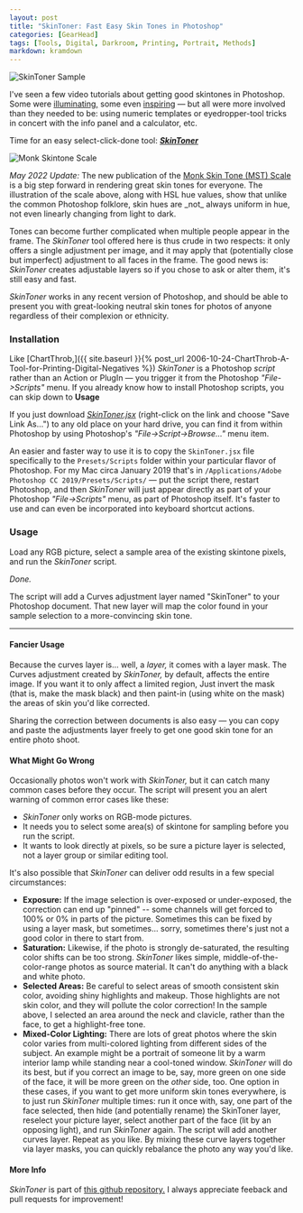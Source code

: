 ```yaml
---
layout: post
title: "SkinToner: Fast Easy Skin Tones in Photoshop"
categories: [GearHead]
tags: [Tools, Digital, Darkroom, Printing, Portrait, Methods]
markdown: kramdown
---
```


<img alt="SkinToner Sample" src="https://www.botzilla.com/img/pix2019/skinTonerBJRK7403ocs.jpg" class="align-center"  />

I've seen a few video tutorials about getting good skintones in Photoshop. Some were [illuminating,](https://youtu.be/Wvr8LCSuFjE) some even [inspiring](https://youtu.be/yMjb7sMiAsg) &mdash; but all were more involved than they needed to be: using numeric templates or eyedropper-tool tricks in concert with the info panel and a calculator, etc.

Time for an easy select-click-done tool: <a href="https://www.botzilla.com/blog/archives/SkinToner.jsx"><strong><em>SkinToner</em></strong></a>

<div class="notice">
<p><img alt="Monk Skintone Scale" src="https://www.botzilla.com/pix2022/monk-hsl.jpg" class="align-center"  /></p>
<p><i>May 2022 Update:</i> The new publication of the <a href="https://skintone.google/get-started">Monk Skin Tone (MST) Scale</a> is a big step forward in rendering great skin tones for everyone. The illustration of the scale above, along with HSL hue values, show that unlike the common Photoshop folklore, skin hues are _not_ always uniform in hue, not even linearly changing from light to dark.</p><p>Tones can become further complicated when multiple people appear in the frame. The <em>SkinToner</em> tool offered here is thus crude in two respects: it only offers a single adjustment per image, and it may apply that (potentially close but imperfect) adjustment to all faces in the frame. The good news is: <em>SkinToner</em> creates adjustable layers so if you chose to ask or alter them, it's still easy and fast.</p></div>

<!--more-->

<em>SkinToner</em> works in any recent version of Photoshop, and should be able to present you with great-looking neutral skin tones for photos of anyone regardless of their complexion or ethnicity.

### Installation

Like [ChartThrob,]({{ site.baseurl }}{% post_url 2006-10-24-ChartThrob-A-Tool-for-Printing-Digital-Negatives %}) *SkinToner* is a Photoshop _script_ rather than an Action or PlugIn &mdash; you trigger it from the Photoshop _"File->Scripts"_ menu. If you already know how to install Photoshop scripts, you can skip down to **Usage**

If you just download <a href="https://www.botzilla.com/blog/archives/SkinToner.jsx">_SkinToner.jsx_</a> (right-click on the link and choose "Save Link As...") to any old place on your hard drive, you can find it from within Photoshop by using Photoshop's _"File->Script->Browse..."_ menu item.

An easier and faster way to use it is to copy the `SkinToner.jsx` file specifically to the `Presets/Scripts` folder within your particular flavor of Photoshop. For my Mac circa January 2019 that's in `/Applications/Adobe Photoshop CC 2019/Presets/Scripts/` &mdash;  put the script there, restart Photoshop, and then _SkinToner_ will just appear directly as part of your Photoshop _"File->Scripts"_ menu, as part of Photoshop itself. It's faster to use and can even be incorporated into keyboard shortcut actions.

### Usage

Load any RGB picture, select a sample area of the existing skintone pixels, and run the _SkinToner_ script.

_Done._

The script will add a Curves adjustment layer named "SkinToner" to your Photoshop document. That new layer will map the color found in your sample selection to a more-convincing skin tone.

----

#### Fancier Usage

Because the curves layer is... well, a _layer,_ it comes with a layer mask. The Curves adjustment created by _SkinToner,_ by default, affects the entire image. If you want it to only affect a limited region, Just invert the mask (that is, make the mask black) and then paint-in (using white on the mask) the areas of skin you'd like corrected.

Sharing the correction between documents is also easy &mdash; you can copy and paste the adjustments layer freely to get one good skin tone for an entire photo shoot.

#### What Might Go Wrong

Occasionally photos won't work with _SkinToner,_ but it can catch many common cases before they occur. The script will present you an alert warning of common error cases like these:

* _SkinToner_ only works on RGB-mode pictures.
* It needs you to select some area(s) of skintone for sampling before you run the script.
* It wants to look directly at pixels, so be sure a picture layer is selected, not a layer group or similar editing tool.

It's also possible that _SkinToner_ can deliver odd results in a few special circumstances:

* **Exposure:** If the image selection is over-exposed or under-exposed, the correction can end up "pinned" -- some channels will get forced to 100% or 0% in parts of the picture. Sometimes this can be fixed by using a layer mask, but sometimes... sorry, sometimes there's just not a good color in there to start from.
* **Saturation:** Likewise, if the photo is strongly de-saturated, the resulting color shifts can be too strong. _SkinToner_ likes simple, middle-of-the-color-range photos as source material. It can't do anything with a black and white photo.
* **Selected Areas:** Be careful to select areas of smooth consistent skin color, avoiding shiny highlights and makeup. Those highlights are not skin color, and they will pollute the color correction! In the sample above, I selected an area around the neck and clavicle, rather than the face, to get a highlight-free tone.
* **Mixed-Color Lighting:** There are lots of great photos where the skin color varies from multi-colored lighting from different sides of the subject. An example might be a portrait of someone lit by a warm interior lamp while standing near a cool-toned window. _SkinToner_ will do its best, but if you correct an image to be, say, more green on one side of the face, it will be more green on the _other_ side, too. One option in these cases, if you want to get more uniform skin tones everywhere, is to just run _SkinToner_ multiple times: run it once with, say, one part of the face selected, then hide (and potentially rename) the SkinToner layer, reselect your picture layer, select another part of the face (lit by an opposing light), and run _SkinToner_ again. The script will add another curves layer. Repeat as you like. By mixing these curve layers together via layer masks, you can quickly rebalance the photo any way you'd like.

#### More Info

_SkinToner_ is part of [this github repository.](https://github.com/joker-b/PhotoshopScripts) I always appreciate feeback and pull requests for improvement!

